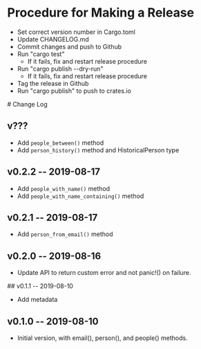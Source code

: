 #  Procedure for Making a Release

 - Set correct version number in Cargo.toml
 - Update CHANGELOG.md
 - Commit changes and push to Github
 - Run "cargo test"
   - If it fails, fix and restart release procedure
 - Run "cargo publish --dry-run"
   - If it fails, fix and restart release procedure
 - Tag the release in Github
 - Run "cargo publish" to push to crates.io
  


# Change Log

## v???

 - Add `people_between()` method
 - Add `person_history()` method and HistoricalPerson type


## v0.2.2 -- 2019-08-17

 - Add `people_with_name()` method
 - Add `people_with_name_containing()` method


## v0.2.1 -- 2019-08-17

 - Add `person_from_email()` method


## v0.2.0 -- 2019-08-16

 - Update API to return custom error and not panic!() on failure.


## v0.1.1 -- 2019-08-10

 - Add metadata


## v0.1.0 -- 2019-08-10

 - Initial version, with email(), person(), and people() methods.

